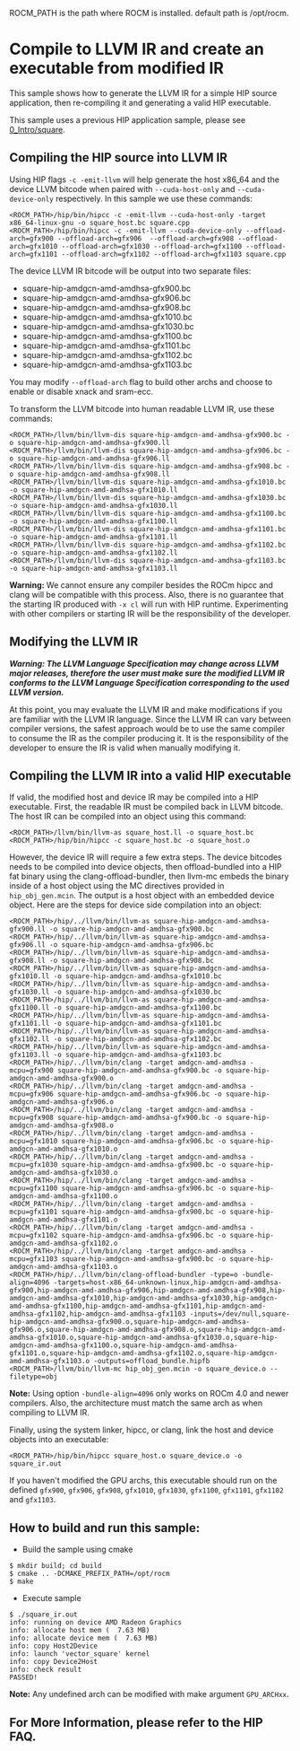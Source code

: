 ROCM_PATH is the path where ROCM is installed. default path is /opt/rocm.
# Compile to LLVM IR and create an executable from modified IR

This sample shows how to generate the LLVM IR for a simple HIP source application, then re-compiling it and generating a valid HIP executable.

This sample uses a previous HIP application sample, please see [0_Intro/square](https://github.com/ROCm/hip-tests/tree/develop/samples/0_Intro/square).

## Compiling the HIP source into LLVM IR
Using HIP flags `-c -emit-llvm` will help generate the host x86_64 and the device LLVM bitcode when paired with `--cuda-host-only` and `--cuda-device-only` respectively. In this sample we use these commands:
```
<ROCM_PATH>/hip/bin/hipcc -c -emit-llvm --cuda-host-only -target x86_64-linux-gnu -o square_host.bc square.cpp
<ROCM_PATH>/hip/bin/hipcc -c -emit-llvm --cuda-device-only --offload-arch=gfx900 --offload-arch=gfx906  --offload-arch=gfx908 --offload-arch=gfx1010 --offload-arch=gfx1030 --offload-arch=gfx1100 --offload-arch=gfx1101 --offload-arch=gfx1102 --offload-arch=gfx1103 square.cpp
```
The device LLVM IR bitcode will be output into two separate files:
- square-hip-amdgcn-amd-amdhsa-gfx900.bc
- square-hip-amdgcn-amd-amdhsa-gfx906.bc
- square-hip-amdgcn-amd-amdhsa-gfx908.bc
- square-hip-amdgcn-amd-amdhsa-gfx1010.bc
- square-hip-amdgcn-amd-amdhsa-gfx1030.bc
- square-hip-amdgcn-amd-amdhsa-gfx1100.bc
- square-hip-amdgcn-amd-amdhsa-gfx1101.bc
- square-hip-amdgcn-amd-amdhsa-gfx1102.bc
- square-hip-amdgcn-amd-amdhsa-gfx1103.bc

You may modify `--offload-arch` flag to build other archs and choose to enable or disable xnack and sram-ecc.

To transform the LLVM bitcode into human readable LLVM IR, use these commands:
```
<ROCM_PATH>/llvm/bin/llvm-dis square-hip-amdgcn-amd-amdhsa-gfx900.bc -o square-hip-amdgcn-amd-amdhsa-gfx900.ll
<ROCM_PATH>/llvm/bin/llvm-dis square-hip-amdgcn-amd-amdhsa-gfx906.bc -o square-hip-amdgcn-amd-amdhsa-gfx906.ll
<ROCM_PATH>/llvm/bin/llvm-dis square-hip-amdgcn-amd-amdhsa-gfx908.bc -o square-hip-amdgcn-amd-amdhsa-gfx908.ll
<ROCM_PATH>/llvm/bin/llvm-dis square-hip-amdgcn-amd-amdhsa-gfx1010.bc -o square-hip-amdgcn-amd-amdhsa-gfx1010.ll
<ROCM_PATH>/llvm/bin/llvm-dis square-hip-amdgcn-amd-amdhsa-gfx1030.bc -o square-hip-amdgcn-amd-amdhsa-gfx1030.ll
<ROCM_PATH>/llvm/bin/llvm-dis square-hip-amdgcn-amd-amdhsa-gfx1100.bc -o square-hip-amdgcn-amd-amdhsa-gfx1100.ll
<ROCM_PATH>/llvm/bin/llvm-dis square-hip-amdgcn-amd-amdhsa-gfx1101.bc -o square-hip-amdgcn-amd-amdhsa-gfx1101.ll
<ROCM_PATH>/llvm/bin/llvm-dis square-hip-amdgcn-amd-amdhsa-gfx1102.bc -o square-hip-amdgcn-amd-amdhsa-gfx1102.ll
<ROCM_PATH>/llvm/bin/llvm-dis square-hip-amdgcn-amd-amdhsa-gfx1103.bc -o square-hip-amdgcn-amd-amdhsa-gfx1103.ll
```

**Warning:** We cannot ensure any compiler besides the ROCm hipcc and clang will be compatible with this process. Also, there is no guarantee that the starting IR produced with `-x cl` will run with HIP runtime. Experimenting with other compilers or starting IR will be the responsibility of the developer.

## Modifying the LLVM IR
***Warning: The LLVM Language Specification may change across LLVM major releases, therefore the user must make sure the modified LLVM IR conforms to the LLVM Language Specification corresponding to the used LLVM version.***

At this point, you may evaluate the LLVM IR and make modifications if you are familiar with the LLVM IR language. Since the LLVM IR can vary between compiler versions, the safest approach would be to use the same compiler to consume the IR as the compiler producing it. It is the responsibility of the developer to ensure the IR is valid when manually modifying it.

## Compiling the LLVM IR into a valid HIP executable
If valid, the modified host and device IR may be compiled into a HIP executable. First, the readable IR must be compiled back in LLVM bitcode. The host IR can be compiled into an object using this command:
```
<ROCM_PATH>/llvm/bin/llvm-as square_host.ll -o square_host.bc
<ROCM_PATH>/hip/bin/hipcc -c square_host.bc -o square_host.o
```

However, the device IR will require a few extra steps. The device bitcodes needs to be compiled into device objects, then offload-bundled into a HIP fat binary using the clang-offload-bundler, then llvm-mc embeds the binary inside of a host object using the MC directives provided in `hip_obj_gen.mcin`. The output is a host object with an embedded device object. Here are the steps for device side compilation into an object:
```
<ROCM_PATH>/hip/../llvm/bin/llvm-as square-hip-amdgcn-amd-amdhsa-gfx900.ll -o square-hip-amdgcn-amd-amdhsa-gfx900.bc
<ROCM_PATH>/hip/../llvm/bin/llvm-as square-hip-amdgcn-amd-amdhsa-gfx906.ll -o square-hip-amdgcn-amd-amdhsa-gfx906.bc
<ROCM_PATH>/hip/../llvm/bin/llvm-as square-hip-amdgcn-amd-amdhsa-gfx908.ll -o square-hip-amdgcn-amd-amdhsa-gfx908.bc
<ROCM_PATH>/hip/../llvm/bin/llvm-as square-hip-amdgcn-amd-amdhsa-gfx1010.ll -o square-hip-amdgcn-amd-amdhsa-gfx1010.bc
<ROCM_PATH>/hip/../llvm/bin/llvm-as square-hip-amdgcn-amd-amdhsa-gfx1030.ll -o square-hip-amdgcn-amd-amdhsa-gfx1030.bc
<ROCM_PATH>/hip/../llvm/bin/llvm-as square-hip-amdgcn-amd-amdhsa-gfx1100.ll -o square-hip-amdgcn-amd-amdhsa-gfx1100.bc
<ROCM_PATH>/hip/../llvm/bin/llvm-as square-hip-amdgcn-amd-amdhsa-gfx1101.ll -o square-hip-amdgcn-amd-amdhsa-gfx1101.bc
<ROCM_PATH>/hip/../llvm/bin/llvm-as square-hip-amdgcn-amd-amdhsa-gfx1102.ll -o square-hip-amdgcn-amd-amdhsa-gfx1102.bc
<ROCM_PATH>/hip/../llvm/bin/llvm-as square-hip-amdgcn-amd-amdhsa-gfx1103.ll -o square-hip-amdgcn-amd-amdhsa-gfx1103.bc
<ROCM_PATH>/hip/../llvm/bin/clang -target amdgcn-amd-amdhsa -mcpu=gfx900 square-hip-amdgcn-amd-amdhsa-gfx900.bc -o square-hip-amdgcn-amd-amdhsa-gfx900.o
<ROCM_PATH>/hip/../llvm/bin/clang -target amdgcn-amd-amdhsa -mcpu=gfx906 square-hip-amdgcn-amd-amdhsa-gfx906.bc -o square-hip-amdgcn-amd-amdhsa-gfx906.o
<ROCM_PATH>/hip/../llvm/bin/clang -target amdgcn-amd-amdhsa -mcpu=gfx908 square-hip-amdgcn-amd-amdhsa-gfx900.bc -o square-hip-amdgcn-amd-amdhsa-gfx908.o
<ROCM_PATH>/hip/../llvm/bin/clang -target amdgcn-amd-amdhsa -mcpu=gfx1010 square-hip-amdgcn-amd-amdhsa-gfx906.bc -o square-hip-amdgcn-amd-amdhsa-gfx1010.o
<ROCM_PATH>/hip/../llvm/bin/clang -target amdgcn-amd-amdhsa -mcpu=gfx1030 square-hip-amdgcn-amd-amdhsa-gfx900.bc -o square-hip-amdgcn-amd-amdhsa-gfx1030.o
<ROCM_PATH>/hip/../llvm/bin/clang -target amdgcn-amd-amdhsa -mcpu=gfx1100 square-hip-amdgcn-amd-amdhsa-gfx906.bc -o square-hip-amdgcn-amd-amdhsa-gfx1100.o
<ROCM_PATH>/hip/../llvm/bin/clang -target amdgcn-amd-amdhsa -mcpu=gfx1101 square-hip-amdgcn-amd-amdhsa-gfx900.bc -o square-hip-amdgcn-amd-amdhsa-gfx1101.o
<ROCM_PATH>/hip/../llvm/bin/clang -target amdgcn-amd-amdhsa -mcpu=gfx1102 square-hip-amdgcn-amd-amdhsa-gfx906.bc -o square-hip-amdgcn-amd-amdhsa-gfx1102.o
<ROCM_PATH>/hip/../llvm/bin/clang -target amdgcn-amd-amdhsa -mcpu=gfx1103 square-hip-amdgcn-amd-amdhsa-gfx900.bc -o square-hip-amdgcn-amd-amdhsa-gfx1103.o
<ROCM_PATH>/hip/../llvm/bin/clang-offload-bundler -type=o -bundle-align=4096 -targets=host-x86_64-unknown-linux,hip-amdgcn-amd-amdhsa-gfx900,hip-amdgcn-amd-amdhsa-gfx906,hip-amdgcn-amd-amdhsa-gfx908,hip-amdgcn-amd-amdhsa-gfx1010,hip-amdgcn-amd-amdhsa-gfx1030,hip-amdgcn-amd-amdhsa-gfx1100,hip-amdgcn-amd-amdhsa-gfx1101,hip-amdgcn-amd-amdhsa-gfx1102,hip-amdgcn-amd-amdhsa-gfx1103 -inputs=/dev/null,square-hip-amdgcn-amd-amdhsa-gfx900.o,square-hip-amdgcn-amd-amdhsa-gfx906.o,square-hip-amdgcn-amd-amdhsa-gfx908.o,square-hip-amdgcn-amd-amdhsa-gfx1010.o,square-hip-amdgcn-amd-amdhsa-gfx1030.o,square-hip-amdgcn-amd-amdhsa-gfx1100.o,square-hip-amdgcn-amd-amdhsa-gfx1101.o,square-hip-amdgcn-amd-amdhsa-gfx1102.o,square-hip-amdgcn-amd-amdhsa-gfx1103.o -outputs=offload_bundle.hipfb
<ROCM_PATH>/llvm/bin/llvm-mc hip_obj_gen.mcin -o square_device.o --filetype=obj
```

**Note:** Using option `-bundle-align=4096` only works on ROCm 4.0 and newer compilers. Also, the architecture must match the same arch as when compiling to LLVM IR.

Finally, using the system linker, hipcc, or clang, link the host and device objects into an executable:
```
<ROCM_PATH>/hip/bin/hipcc square_host.o square_device.o -o square_ir.out
```
If you haven't modified the GPU archs, this executable should run on the defined `gfx900`, `gfx906`, `gfx908`, `gfx1010`, `gfx1030`, `gfx1100`, `gfx1101`, `gfx1102` and `gfx1103`.

## How to build and run this sample:
- Build the sample using cmake
```
$ mkdir build; cd build
$ cmake .. -DCMAKE_PREFIX_PATH=/opt/rocm
$ make
```

- Execute sample
```
$ ./square_ir.out
info: running on device AMD Radeon Graphics
info: allocate host mem (  7.63 MB)
info: allocate device mem (  7.63 MB)
info: copy Host2Device
info: launch 'vector_square' kernel
info: copy Device2Host
info: check result
PASSED!
```

**Note:** Any undefined arch can be modified with make argument `GPU_ARCHxx`.

## For More Information, please refer to the HIP FAQ.
